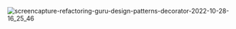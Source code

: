 ![screencapture-refactoring-guru-design-patterns-decorator-2022-10-28-16_25_46](https://user-images.githubusercontent.com/58219688/198609242-56d1c9cc-9f48-497b-a23f-46ef9a07d9c1.png)
